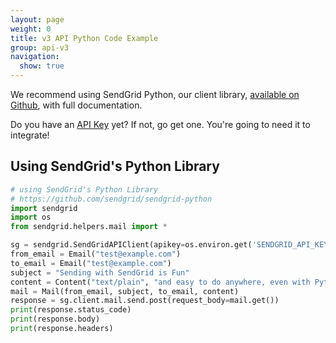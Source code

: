 ```yaml
---
layout: page
weight: 0
title: v3 API Python Code Example
group: api-v3
navigation:
  show: true
---
```


<call-out>

We recommend using SendGrid Python, our client library, [available on Github](https://github.com/sendgrid/sendgrid-python), with full documentation.

</call-out>

<call-out>

Do you have an [API Key](https://app.sendgrid.com/settings/api_keys) yet? If not, go get one. You're going to need it to integrate!

</call-out>

## Using SendGrid's Python Library
```python
# using SendGrid's Python Library
# https://github.com/sendgrid/sendgrid-python
import sendgrid
import os
from sendgrid.helpers.mail import *

sg = sendgrid.SendGridAPIClient(apikey=os.environ.get('SENDGRID_API_KEY'))
from_email = Email("test@example.com")
to_email = Email("test@example.com")
subject = "Sending with SendGrid is Fun"
content = Content("text/plain", "and easy to do anywhere, even with Python")
mail = Mail(from_email, subject, to_email, content)
response = sg.client.mail.send.post(request_body=mail.get())
print(response.status_code)
print(response.body)
print(response.headers)
```
